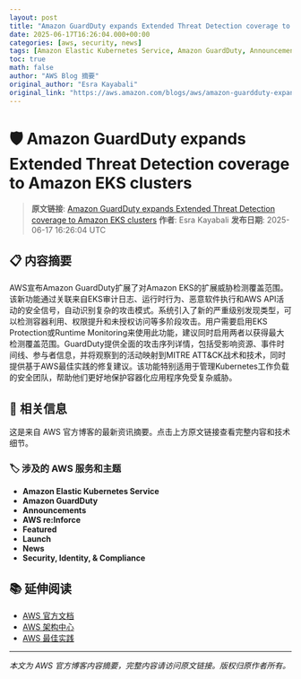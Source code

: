 ```yaml
---
layout: post
title: "Amazon GuardDuty expands Extended Threat Detection coverage to Amazon EKS clusters"
date: 2025-06-17T16:26:04.000+00:00
categories: [aws, security, news]
tags: [Amazon Elastic Kubernetes Service, Amazon GuardDuty, Announcements, AWS reInforce, Featured, Launch, News, Security Identity Compliance]
toc: true
math: false
author: "AWS Blog 摘要"
original_author: "Esra Kayabali"
original_link: "https://aws.amazon.com/blogs/aws/amazon-guardduty-expands-extended-threat-detection-coverage-to-amazon-eks-clusters/"
---
```


# 🛡️ Amazon GuardDuty expands Extended Threat Detection coverage to Amazon EKS clusters

> **原文链接**: [Amazon GuardDuty expands Extended Threat Detection coverage to Amazon EKS clusters](https://aws.amazon.com/blogs/aws/amazon-guardduty-expands-extended-threat-detection-coverage-to-amazon-eks-clusters/)
> **作者**: Esra Kayabali
> **发布日期**: 2025-06-17 16:26:04 UTC

## 📋 内容摘要

AWS宣布Amazon GuardDuty扩展了对Amazon EKS的扩展威胁检测覆盖范围。该新功能通过关联来自EKS审计日志、运行时行为、恶意软件执行和AWS API活动的安全信号，自动识别复杂的攻击模式。系统引入了新的严重级别发现类型，可以检测容器利用、权限提升和未授权访问等多阶段攻击。用户需要启用EKS Protection或Runtime Monitoring来使用此功能，建议同时启用两者以获得最大检测覆盖范围。GuardDuty提供全面的攻击序列详情，包括受影响资源、事件时间线、参与者信息，并将观察到的活动映射到MITRE ATT&CK战术和技术，同时提供基于AWS最佳实践的修复建议。该功能特别适用于管理Kubernetes工作负载的安全团队，帮助他们更好地保护容器化应用程序免受复杂威胁。

## 🔗 相关信息

这是来自 AWS 官方博客的最新资讯摘要。点击上方原文链接查看完整内容和技术细节。

### 🏷️ 涉及的 AWS 服务和主题

- **Amazon Elastic Kubernetes Service**
- **Amazon GuardDuty**
- **Announcements**
- **AWS re:Inforce**
- **Featured**
- **Launch**
- **News**
- **Security, Identity, & Compliance**

## 📚 延伸阅读

- [AWS 官方文档](https://docs.aws.amazon.com/)
- [AWS 架构中心](https://aws.amazon.com/architecture/)
- [AWS 最佳实践](https://aws.amazon.com/architecture/well-architected/)

---

*本文为 AWS 官方博客内容摘要，完整内容请访问原文链接。版权归原作者所有。*